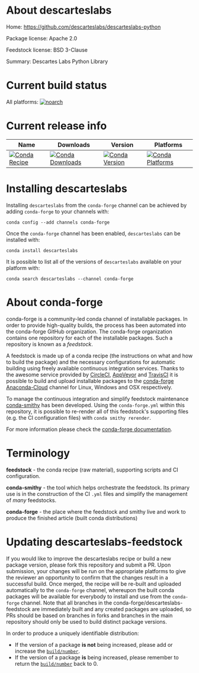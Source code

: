 About descarteslabs
===================

Home: https://github.com/descarteslabs/descarteslabs-python

Package license: Apache 2.0

Feedstock license: BSD 3-Clause

Summary: Descartes Labs Python Library



Current build status
====================

All platforms:
[![noarch](https://img.shields.io/circleci/project/github/conda-forge/descarteslabs-feedstock/master.svg?label=noarch)](https://circleci.com/gh/conda-forge/descarteslabs-feedstock)

Current release info
====================

| Name | Downloads | Version | Platforms |
| --- | --- | --- | --- |
| [![Conda Recipe](https://img.shields.io/badge/recipe-descarteslabs-green.svg)](https://anaconda.org/conda-forge/descarteslabs) | [![Conda Downloads](https://img.shields.io/conda/dn/conda-forge/descarteslabs.svg)](https://anaconda.org/conda-forge/descarteslabs) | [![Conda Version](https://img.shields.io/conda/vn/conda-forge/descarteslabs.svg)](https://anaconda.org/conda-forge/descarteslabs) | [![Conda Platforms](https://img.shields.io/conda/pn/conda-forge/descarteslabs.svg)](https://anaconda.org/conda-forge/descarteslabs) |

Installing descarteslabs
========================

Installing `descarteslabs` from the `conda-forge` channel can be achieved by adding `conda-forge` to your channels with:

```
conda config --add channels conda-forge
```

Once the `conda-forge` channel has been enabled, `descarteslabs` can be installed with:

```
conda install descarteslabs
```

It is possible to list all of the versions of `descarteslabs` available on your platform with:

```
conda search descarteslabs --channel conda-forge
```


About conda-forge
=================

conda-forge is a community-led conda channel of installable packages.
In order to provide high-quality builds, the process has been automated into the
conda-forge GitHub organization. The conda-forge organization contains one repository
for each of the installable packages. Such a repository is known as a *feedstock*.

A feedstock is made up of a conda recipe (the instructions on what and how to build
the package) and the necessary configurations for automatic building using freely
available continuous integration services. Thanks to the awesome service provided by
[CircleCI](https://circleci.com/), [AppVeyor](http://www.appveyor.com/)
and [TravisCI](https://travis-ci.org/) it is possible to build and upload installable
packages to the [conda-forge](https://anaconda.org/conda-forge)
[Anaconda-Cloud](http://docs.anaconda.org/) channel for Linux, Windows and OSX respectively.

To manage the continuous integration and simplify feedstock maintenance
[conda-smithy](http://github.com/conda-forge/conda-smithy) has been developed.
Using the ``conda-forge.yml`` within this repository, it is possible to re-render all of
this feedstock's supporting files (e.g. the CI configuration files) with ``conda smithy rerender``.

For more information please check the [conda-forge documentation](https://conda-forge.org/docs/).

Terminology
===========

**feedstock** - the conda recipe (raw material), supporting scripts and CI configuration.

**conda-smithy** - the tool which helps orchestrate the feedstock.
                   Its primary use is in the construction of the CI ``.yml`` files
                   and simplify the management of *many* feedstocks.

**conda-forge** - the place where the feedstock and smithy live and work to
                  produce the finished article (built conda distributions)


Updating descarteslabs-feedstock
================================

If you would like to improve the descarteslabs recipe or build a new
package version, please fork this repository and submit a PR. Upon submission,
your changes will be run on the appropriate platforms to give the reviewer an
opportunity to confirm that the changes result in a successful build. Once
merged, the recipe will be re-built and uploaded automatically to the
`conda-forge` channel, whereupon the built conda packages will be available for
everybody to install and use from the `conda-forge` channel.
Note that all branches in the conda-forge/descarteslabs-feedstock are
immediately built and any created packages are uploaded, so PRs should be based
on branches in forks and branches in the main repository should only be used to
build distinct package versions.

In order to produce a uniquely identifiable distribution:
 * If the version of a package **is not** being increased, please add or increase
   the [``build/number``](http://conda.pydata.org/docs/building/meta-yaml.html#build-number-and-string).
 * If the version of a package **is** being increased, please remember to return
   the [``build/number``](http://conda.pydata.org/docs/building/meta-yaml.html#build-number-and-string)
   back to 0.